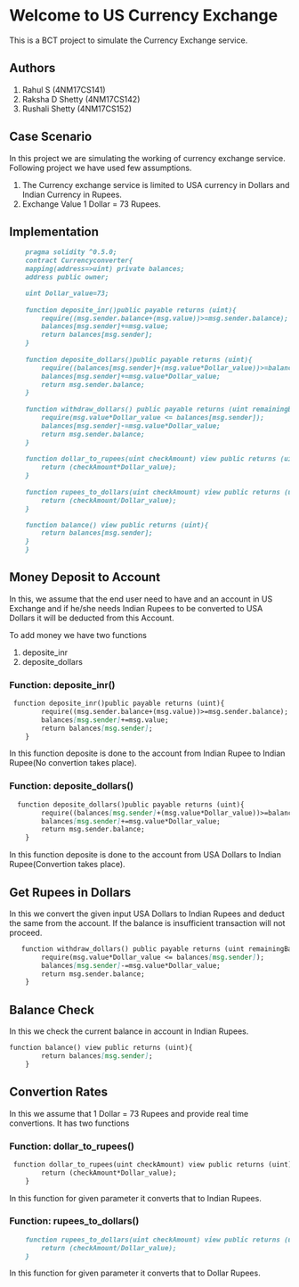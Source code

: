 # Welcome to US Currency Exchange 

This is a BCT project to simulate the Currency Exchange service.

## Authors
1. Rahul S (4NM17CS141)
2. Raksha D Shetty (4NM17CS142)
3. Rushali Shetty (4NM17CS152)

## Case Scenario

In this project we are simulating the working of currency exchange service. Following project we have used few assumptions.
1. The Currency exchange service is limited to USA currency in Dollars and Indian Currency in Rupees.
2. Exchange Value 1 Dollar = 73 Rupees.

## Implementation 

```markdown 
    pragma solidity ^0.5.0;
    contract Currencyconverter{
    mapping(address=>uint) private balances;
    address public owner;

    uint Dollar_value=73;
    
    function deposite_inr()public payable returns (uint){
        require((msg.sender.balance+(msg.value))>=msg.sender.balance);
        balances[msg.sender]+=msg.value;
        return balances[msg.sender];
    }
    
    function deposite_dollars()public payable returns (uint){
        require((balances[msg.sender]+(msg.value*Dollar_value))>=balances[msg.sender]);
        balances[msg.sender]+=msg.value*Dollar_value;
        return msg.sender.balance;
    }
    
    function withdraw_dollars() public payable returns (uint remainingBal){
        require(msg.value*Dollar_value <= balances[msg.sender]);
        balances[msg.sender]-=msg.value*Dollar_value;
        return msg.sender.balance;
    }
    
    function dollar_to_rupees(uint checkAmount) view public returns (uint) {
        return (checkAmount*Dollar_value);
    }  
    
    function rupees_to_dollars(uint checkAmount) view public returns (uint) {
        return (checkAmount/Dollar_value);
    }

    function balance() view public returns (uint){
        return balances[msg.sender];
    }
    }
```

## Money Deposit to Account

In this, we assume that the end user need to have and an account in US Exchange and if he/she needs Indian Rupees to be converted to USA Dollars it will be deducted from this Account.

To add money we have two functions 
1. deposite_inr
2. deposite_dollars

### Function: deposite_inr()

```markdown 
 function deposite_inr()public payable returns (uint){
        require((msg.sender.balance+(msg.value))>=msg.sender.balance);
        balances[msg.sender]+=msg.value;
        return balances[msg.sender];
    }
```
In this function deposite is done to the account from Indian Rupee to Indian Rupee(No convertion takes place).

### Function: deposite_dollars()

```markdown 
  function deposite_dollars()public payable returns (uint){
        require((balances[msg.sender]+(msg.value*Dollar_value))>=balances[msg.sender]);
        balances[msg.sender]+=msg.value*Dollar_value;
        return msg.sender.balance;
    }
```
In this function deposite is done to the account from USA Dollars to Indian Rupee(Convertion takes place).

## Get Rupees in Dollars

In this we convert the given input USA Dollars to Indian Rupees and deduct the same from the account. If the balance is insufficient transaction will not proceed.
```markdown
   function withdraw_dollars() public payable returns (uint remainingBal){
        require(msg.value*Dollar_value <= balances[msg.sender]);
        balances[msg.sender]-=msg.value*Dollar_value;
        return msg.sender.balance;
    }
```

##  Balance Check

In this we check the current balance in account in Indian Rupees.

```markdown
function balance() view public returns (uint){
        return balances[msg.sender];
    }
```

## Convertion Rates

In this we assume that 1 Dollar = 73 Rupees and provide real time convertions.
It has two functions

### Function: dollar_to_rupees()
```markdown
 function dollar_to_rupees(uint checkAmount) view public returns (uint) {
        return (checkAmount*Dollar_value);
    }
```
In this function for given parameter it converts that to Indian Rupees.

### Function: rupees_to_dollars()
```markdown    
    function rupees_to_dollars(uint checkAmount) view public returns (uint) {
        return (checkAmount/Dollar_value);
    }
```

In this function for given parameter it converts that to Dollar Rupees.
